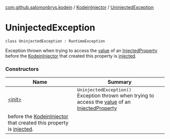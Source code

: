 [com.github.salomonbrys.kodein](../../index.md) / [KodeinInjector](../index.md) / [UninjectedException](.)

# UninjectedException

`class UninjectedException : RuntimeException`

Exception thrown when trying to access the [value](../../-injected-property/value.md) of an [InjectedProperty](../../-injected-property/index.md)
before the [KodeinInjector](../index.md) that created this property is [injected](../inject.md).

### Constructors

| Name | Summary |
|---|---|
| [&lt;init&gt;](-init-.md) | `UninjectedException()`<br>Exception thrown when trying to access the [value](../../-injected-property/value.md) of an [InjectedProperty](../../-injected-property/index.md)
before the [KodeinInjector](../index.md) that created this property is [injected](../inject.md). |
